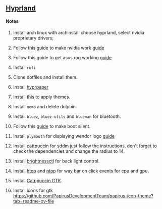## [Hyprland](https://hyprland.org/)

#### Notes

1. Install arch linux with archinstall choose hyprland, select nvidia proprietary drivers;
2. Follow this guide to make nvidia work [guide](https://wiki.hyprland.org/Nvidia/#how-to-get-hyprland-to-possibly-work-on-nvidia)
3. Follow this guide to get asus rog working [guide](https://wiki.hyprland.org/Asus_ROG/#asus-rog)
4. Install `rofi`
5. Clone dotfiles and install them.
6. Install [hyprpaper](https://github.com/hyprwm/hyprpaper)
7. Install [this](https://github.com/nwg-piotr/nwg-look) to apply themes.
8. Install `nemo` and delete dolphin.
9. Install `bluez`, `bluez-utils` and `blueman` for bluetooth.
10. Follow this [guide](https://wiki.archlinux.org/title/silent_boot) to make boot silent.
11. Install `plymouth` for displaying wendor logo [guide](https://wiki.archlinux.org/title/plymouth)
12. Install [cattpuccin for sddm](https://github.com/catppuccin/sddm) just follow the instructions,
    don't forget to check the dependencies and change the radius to 14.
13. Install [brightnessctl](https://man.archlinux.org/man/brightnessctl.1.en) for back light control.
14. Install [htop](https://github.com/Syllo/nvtop) and [ntop](https://github.com/Syllo/nvtop) for way bar on click events for cpu and gpu.

15. Install [Catppuccin GTK](https://github.com/catppuccin/gtk).
16. Install icons for gtk https://github.com/PapirusDevelopmentTeam/papirus-icon-theme?tab=readme-ov-file
